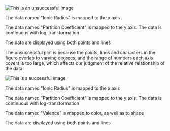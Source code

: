 ![This is an unsuccessful image](/Users/dian/Desktop/R/MICR_475/hw_06_img:bad.png)

The data named "Ionic Radius" is mapped to the x axis

The data named "Partition Coefficient" is mapped to the y axis. The data is continuous with log-transformation

The data are displayed using both points and lines

The unsuccessful plot is because the points, lines and characters in the figure overlap to varying degrees, and the range of numbers each axis covers is too large, which affects our judgment of the relative relationship of the data.


![This is a successful image](/Users/dian/Desktop/R/MICR_475/hw_06_img:good.png)

The data named "Ionic Radius" is mapped to the x axis

The data named "Partition Coefficient" is mapped to the y axis. The data is continuous with log-transformation

The data named "Valence" is mapped to color, as well as to shape

The data are displayed using both points and lines
